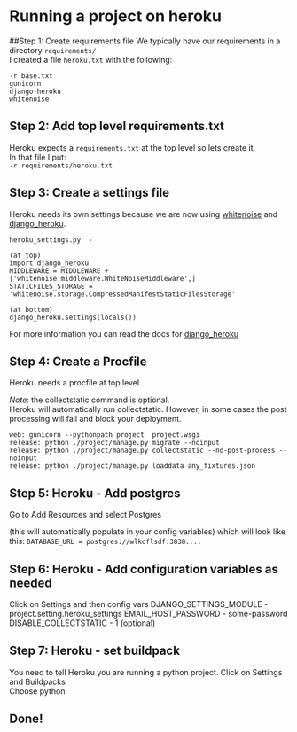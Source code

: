# Running a project on heroku

##Step 1: Create requirements file
We typically have our requirements in a directory `requirements/`  
I created a file `heroku.txt` with the following:
```
-r base.txt
gunicorn
django-heroku
whitenoise
```

## Step 2: Add top level requirements.txt
Heroku expects a `requirements.txt` at the top level so lets create it.  
In that file I put:  
`-r requirements/heroku.txt`

## Step 3: Create a settings file
Heroku needs its own settings because we are now using [whitenoise](https://github.com/evansd/whitenoise) and [django_heroku](https://github.com/heroku/django-heroku).

```
heroku_settings.py  -

(at top)
import django_heroku
MIDDLEWARE = MIDDLEWARE + ['whitenoise.middleware.WhiteNoiseMiddleware',]
STATICFILES_STORAGE = 'whitenoise.storage.CompressedManifestStaticFilesStorage'

(at bottom)
django_heroku.settings(locals())
```
For more information you can read the docs for [django_heroku](https://github.com/heroku/django-heroku)

## Step 4: Create a Procfile
Heroku needs a procfile at top level.  

*Note*: the collectstatic command is optional.  
Heroku will automatically run collectstatic. However, in some cases the post processing will fail and block your 
deployment.
```
web: gunicorn --pythonpath project  project.wsgi
release: python ./project/manage.py migrate --noinput
release: python ./project/manage.py collectstatic --no-post-process --noinput
release: python ./project/manage.py loaddata any_fixtures.json
```

## Step 5: Heroku - Add postgres 
Go to Add Resources and select Postgres

(this will automatically populate in your config variables)  which will look like this:
`DATABASE_URL = postgres://wlkdflsdf:3838.... `

## Step 6: Heroku - Add configuration variables as needed
Click on Settings and then config vars
DJANGO_SETTINGS_MODULE - project.setting.heroku_settings
EMAIL_HOST_PASSWORD - some-password  
DISABLE_COLLECTSTATIC - 1 (optional)

## Step 7: Heroku - set buildpack
You need to tell Heroku you are running a python project.
Click on Settings and Buildpacks  
Choose python

## Done!